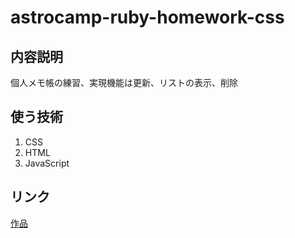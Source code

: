 <h1>astrocamp-ruby-homework-css</h1>
<h2>内容説明</h2>
<p>個人メモ帳の練習、実現機能は更新、リストの表示、削除</p>
<h2>使う技術</h2>
<ol>
  <li>CSS</li>
  <li>HTML</li>
  <li>JavaScript</li>
</ol>
<h2>リンク</h2>
<a href="https://agrokb.github.io/hex_js_memoList/js-localstorage-homeworkTalk/">作品</a>
